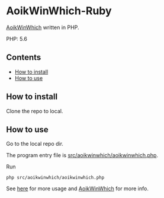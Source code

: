 # AoikWinWhich-Ruby
[AoikWinWhich](https://github.com/AoiKuiyuyou/AoikWinWhich) written in PHP.

PHP: 5.6

## Contents
- [How to install](#how-to-install)
- [How to use](#how-to-use)

## How to install
Clone the repo to local.

## How to use
Go to the local repo dir.

The program entry file is [src/aoikwinwhich/aoikwinwhich.php](/src/aoikwinwhich/aoikwinwhich.php).

Run
```
php src/aoikwinwhich/aoikwinwhich.php
```

See [here](https://github.com/AoiKuiyuyou/AoikWinWhich#how-to-use) for more usage and [AoikWinWhich](https://github.com/AoiKuiyuyou/AoikWinWhich) for more info.
